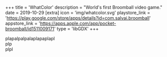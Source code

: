 +++
title = 'WhatColor'
description = "World's first Broomball video game."
date = 2019-10-29
[extra]
icon = 'img/whatcolor.svg'
playstore_link = 'https://play.google.com/store/apps/details?id=com.salvai.broomball'
appstore_link = 'https://apps.apple.com/app/pocket-broomball/id1511009171'
type = 'libGDX'
+++

plapalpalpalaplapaplapl  
plp  
plpl